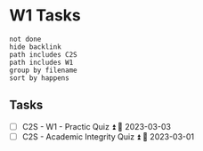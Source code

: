# W1 Tasks
```tasks
not done
hide backlink
path includes C2S
path includes W1
group by filename
sort by happens
```

## Tasks

- [ ] C2S - W1 - Practic Quiz ⏫ 📅 2023-03-03
- [ ] C2S - Academic Integrity Quiz ⏫ 📅 2023-03-01